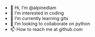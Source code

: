 - 👋 Hi, I’m @alpinedlam
- 👀 I’m interested in coding
- 🌱 I’m currently learning gits
- 💞️ I’m looking to collaborate on python
- 📫 How to reach me at github.com

<!---
alpinedlam/alpinedlam is a ✨ special ✨ repository because its `README.md` (this file) appears on your GitHub profile.
You can click the Preview link to take a look at your changes.
--->
